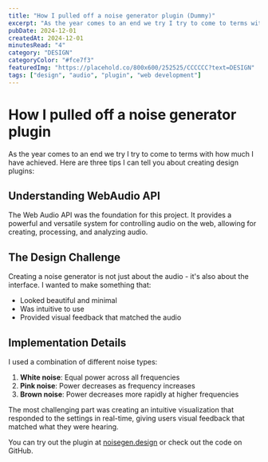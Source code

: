 ```yaml
---
title: "How I pulled off a noise generator plugin (Dummy)"
excerpt: "As the year comes to an end we try I try to come to terms with how much I have achieved. Here are three tips I can tell you..."
pubDate: 2024-12-01
createdAt: 2024-12-01
minutesRead: "4"
category: "DESIGN"
categoryColor: "#fce7f3"
featuredImg: "https://placehold.co/800x600/252525/CCCCCC?text=DESIGN"
tags: ["design", "audio", "plugin", "web development"]
---
```


# How I pulled off a noise generator plugin

As the year comes to an end we try I try to come to terms with how much I have achieved. Here are three tips I can tell you about creating design plugins:

## Understanding WebAudio API

The Web Audio API was the foundation for this project. It provides a powerful and versatile system for controlling audio on the web, allowing for creating, processing, and analyzing audio.

## The Design Challenge

Creating a noise generator is not just about the audio - it's also about the interface. I wanted to make something that:

- Looked beautiful and minimal
- Was intuitive to use
- Provided visual feedback that matched the audio

## Implementation Details

I used a combination of different noise types:

1. **White noise**: Equal power across all frequencies
2. **Pink noise**: Power decreases as frequency increases
3. **Brown noise**: Power decreases more rapidly at higher frequencies

The most challenging part was creating an intuitive visualization that responded to the settings in real-time, giving users visual feedback that matched what they were hearing.

You can try out the plugin at [noisegen.design](https://noisegen.design) or check out the code on GitHub.